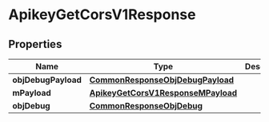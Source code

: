 
# ApikeyGetCorsV1Response

## Properties
Name | Type | Description | Notes
------------ | ------------- | ------------- | -------------
**objDebugPayload** | [**CommonResponseObjDebugPayload**](CommonResponseObjDebugPayload.md) |  | 
**mPayload** | [**ApikeyGetCorsV1ResponseMPayload**](ApikeyGetCorsV1ResponseMPayload.md) |  | 
**objDebug** | [**CommonResponseObjDebug**](CommonResponseObjDebug.md) |  |  [optional]



